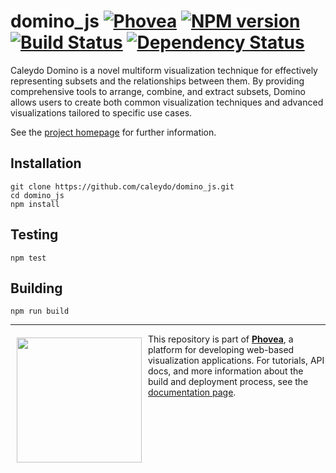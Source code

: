 domino_js [![Phovea][phovea-image]][phovea-url] [![NPM version][npm-image]][npm-url] [![Build Status][travis-image]][travis-url] [![Dependency Status][daviddm-image]][daviddm-url]
=====================

Caleydo Domino is a novel multiform visualization technique for effectively representing subsets and the relationships between them. By providing comprehensive tools to arrange, combine, and extract subsets, Domino allows users to create both common visualization techniques and advanced visualizations tailored to specific use cases.

See the [project homepage](http://domino.caleydo.org/) for further information.

Installation
------------

```
git clone https://github.com/caleydo/domino_js.git
cd domino_js
npm install
```

Testing
-------

```
npm test
```

Building
--------

```
npm run build
```



***

<a href="https://caleydo.org"><img src="http://caleydo.org/assets/images/logos/caleydo.svg" align="left" width="200px" hspace="10" vspace="6"></a>
This repository is part of **[Phovea](http://phovea.caleydo.org/)**, a platform for developing web-based visualization applications. For tutorials, API docs, and more information about the build and deployment process, see the [documentation page](http://caleydo.org/documentation/).


[phovea-image]: https://img.shields.io/badge/Phovea-Application-1BA64E.svg
[phovea-url]: https://phovea.caleydo.org
[npm-image]: https://badge.fury.io/js/domino_js.svg
[npm-url]: https://npmjs.org/package/domino_js
[travis-image]: https://travis-ci.org/caleydo/domino_js.svg?branch=master
[travis-url]: https://travis-ci.org/caleydo/domino_js
[daviddm-image]: https://david-dm.org/caleydo/domino_js.svg?theme=shields.io
[daviddm-url]: https://david-dm.org/caleydo/domino_js
